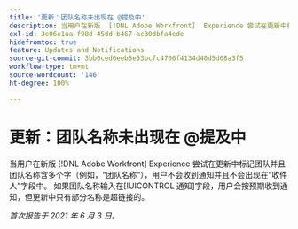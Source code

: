 ```yaml
---
title: '更新：团队名称未出现在 @提及中'
description: 当用户在新版  [!DNL Adobe Workfront]  Experience 尝试在更新中标记团队并且团队名称含多个字（例如，“团队名称”），用户不会收到通知并且不会出现在“收件人”字段中。 如果团队名称输入在[!UICONTROL 通知]字段，用户会按预期收到通知，但更新中只有部分名称是超链接的。
exl-id: 3e06e1aa-f98d-45dd-b467-ac30dbfa4ede
hidefromtoc: true
feature: Updates and Notifications
source-git-commit: 3bb0ced6eeb5e53bcfc4706f4134d40d5d68a3f5
workflow-type: tm+mt
source-wordcount: '146'
ht-degree: 100%

---
```


# 更新：团队名称未出现在 @提及中

当用户在新版 [!DNL Adobe Workfront] Experience 尝试在更新中标记团队并且团队名称含多个字（例如，“团队名称”），用户不会收到通知并且不会出现在“收件人”字段中。 如果团队名称输入在[!UICONTROL 通知]字段，用户会按预期收到通知，但更新中只有部分名称是超链接的。

_首次报告于 2021 年 6 月 3 日。_
